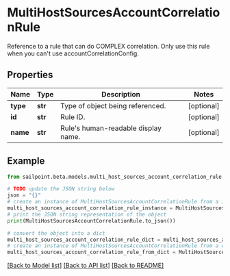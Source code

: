 # MultiHostSourcesAccountCorrelationRule

Reference to a rule that can do COMPLEX correlation. Only use this rule when you can't use accountCorrelationConfig.

## Properties

Name | Type | Description | Notes
------------ | ------------- | ------------- | -------------
**type** | **str** | Type of object being referenced. | [optional] 
**id** | **str** | Rule ID. | [optional] 
**name** | **str** | Rule&#39;s human-readable display name. | [optional] 

## Example

```python
from sailpoint.beta.models.multi_host_sources_account_correlation_rule import MultiHostSourcesAccountCorrelationRule

# TODO update the JSON string below
json = "{}"
# create an instance of MultiHostSourcesAccountCorrelationRule from a JSON string
multi_host_sources_account_correlation_rule_instance = MultiHostSourcesAccountCorrelationRule.from_json(json)
# print the JSON string representation of the object
print(MultiHostSourcesAccountCorrelationRule.to_json())

# convert the object into a dict
multi_host_sources_account_correlation_rule_dict = multi_host_sources_account_correlation_rule_instance.to_dict()
# create an instance of MultiHostSourcesAccountCorrelationRule from a dict
multi_host_sources_account_correlation_rule_from_dict = MultiHostSourcesAccountCorrelationRule.from_dict(multi_host_sources_account_correlation_rule_dict)
```
[[Back to Model list]](../README.md#documentation-for-models) [[Back to API list]](../README.md#documentation-for-api-endpoints) [[Back to README]](../README.md)


